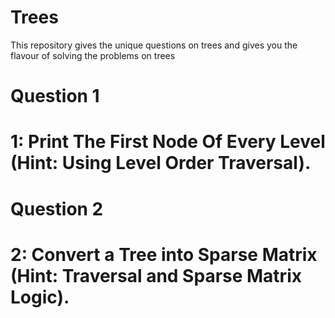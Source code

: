 # Trees
This repository gives the unique questions on trees and gives you the flavour of solving the problems on trees <br/>
# Question 1
# 1: Print The First Node Of Every Level (Hint: Using Level Order Traversal). <br/>
# Question 2
# 2: Convert a Tree into Sparse Matrix (Hint: Traversal and Sparse Matrix Logic). <br/>
